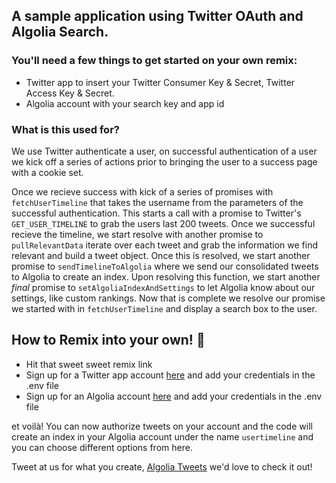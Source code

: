 ## A sample application using Twitter OAuth and Algolia Search. 

### You'll need a few things to get started on your own remix:
- Twitter app to insert your Twitter Consumer Key & Secret, Twitter Access Key & Secret. 
- Algolia account with your search key and app id

### What is this used for?
We use Twitter authenticate a user, on successful authentication of a user we kick off a series of actions prior to bringing the user to a success page with a cookie set.

Once we recieve success with kick of a series of promises with `fetchUserTimeline` that takes the username from the parameters of the successful authentication. This starts a call with a promise to Twitter's `GET_USER_TIMELINE` to grab the users last 200 tweets. Once we successful recieve the timeline, we start resolve with another promise to `pullRelevantData` iterate over each tweet and grab the information we find relevant and build a tweet object. Once this is resolved, we start another promise to `sendTimelineToAlgolia` where we send our consolidated tweets to Algolia to create an index. Upon resolving this function, we start another *final* promise to `setAlgoliaIndexAndSettings` to let Algolia know about our settings, like custom rankings. Now that is complete we resolve our promise we started with in `fetchUserTimeline` and display a search box to the user.

## How to Remix into your own! 🎏
- Hit that sweet sweet remix link 
- Sign up for a Twitter app account [here](https://apps.twitter.com/app/new) and add your credentials in the .env file
- Sign up for an Algolia account [here](https://www.algolia.com/cc/glitch) and add your credentials in the .env file

et voilà! You can now authorize tweets on your account and the code will create an index in your Algolia account under the name `usertimeline` and you can choose different options from here. 

Tweet at us for what you create, [Algolia Tweets](https://twitter.com/algolia) we'd love to check it out!
